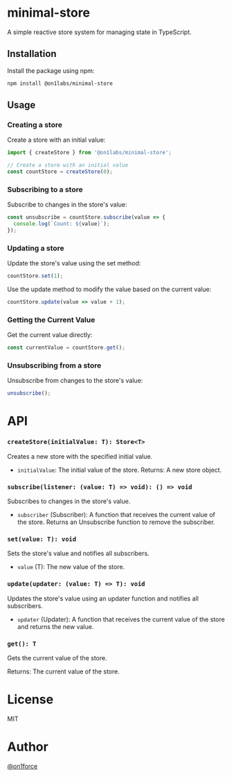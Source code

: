 # minimal-store

A simple reactive store system for managing state in TypeScript.

## Installation

Install the package using npm:

```sh
npm install @on1labs/minimal-store
```

## Usage

### Creating a store

Create a store with an initial value:

```typescript
import { createStore } from '@on1labs/minimal-store';

// Create a store with an initial value
const countStore = createStore(0);
```

### Subscribing to a store

Subscribe to changes in the store's value:

```typescript
const unsubscribe = countStore.subscribe(value => {
  console.log(`Count: ${value}`);
});
```

### Updating a store

Update the store's value using the set method:

```typescript
countStore.set(1);
```
Use the update method to modify the value based on the current value:

```typescript
countStore.update(value => value + 1);
```

### Getting the Current Value
Get the current value directly:

```typescript
const currentValue = countStore.get();
```

### Unsubscribing from a store

Unsubscribe from changes to the store's value:

```typescript
unsubscribe();
```

# API

### `createStore(initialValue: T): Store<T>`
Creates a new store with the specified initial value.

- `initialValue`: The initial value of the store.
Returns: A new store object.

### `subscribe(listener: (value: T) => void): () => void`
Subscribes to changes in the store's value.

- `subscriber` (Subscriber<T>): A function that receives the current value of the store.
Returns an Unsubscribe function to remove the subscriber.

### `set(value: T): void`
Sets the store's value and notifies all subscribers.

- `value` (T): The new value of the store.

### `update(updater: (value: T) => T): void`
Updates the store's value using an updater function and notifies all subscribers.

- `updater` (Updater<T>): A function that receives the current value of the store and returns the new value.

### `get(): T`
Gets the current value of the store.

Returns: The current value of the store.

# License

MIT

# Author
[@on1force](https://github.com/on1force)